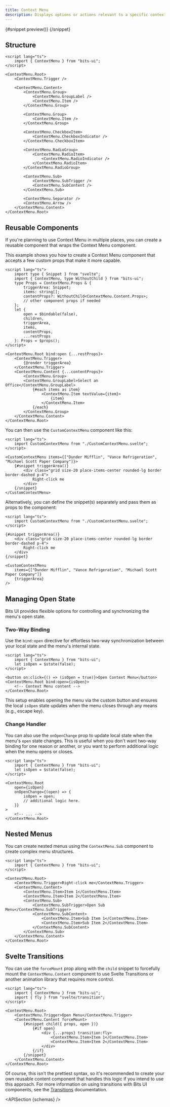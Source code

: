 ```yaml
---
title: Context Menu
description: Displays options or actions relevant to a specific context or selected item, triggered by a right-click.
---
```


<script>
	import { APISection, ComponentPreviewV2, ContextMenuDemo } from '$lib/components/index.js'
	export let schemas;
</script>

<ComponentPreviewV2 name="context-menu-demo" comp="ContextMenu">

{#snippet preview()}
<ContextMenuDemo />
{/snippet}

</ComponentPreviewV2>

## Structure

```svelte
<script lang="ts">
	import { ContextMenu } from "bits-ui";
</script>

<ContextMenu.Root>
	<ContextMenu.Trigger />

	<ContextMenu.Content>
		<ContextMenu.Group>
			<ContextMenu.GroupLabel />
			<ContextMenu.Item />
		</ContextMenu.Group>

		<ContextMenu.Group>
			<ContextMenu.Item />
		</ContextMenu.Group>

		<ContextMenu.CheckboxItem>
			<ContextMenu.CheckboxIndicator />
		</ContextMenu.CheckboxItem>

		<ContextMenu.RadioGroup>
			<ContextMenu.RadioItem>
				<ContextMenu.RadioIndicator />
			</ContextMenu.RadioItem>
		</ContextMenu.RadioGroup>

		<ContextMenu.Sub>
			<ContextMenu.SubTrigger />
			<ContextMenu.SubContent />
		</ContextMenu.Sub>

		<ContextMenu.Separator />
		<ContextMenu.Arrow />
	</ContextMenu.Content>
</ContextMenu.Root>
```

## Reusable Components

If you're planning to use Context Menu in multiple places, you can create a reusable component that wraps the Context Menu component.

This example shows you how to create a Context Menu component that accepts a few custom props that make it more capable.

```svelte title="CustomContextMenu.svelte"
<script lang="ts">
	import type { Snippet } from "svelte";
	import { ContextMenu, type WithoutChild } from "bits-ui";
	type Props = ContextMenu.Props & {
		triggerArea: Snippet;
		items: string[];
		contentProps?: WithoutChild<ContextMenu.Content.Props>;
		// other component props if needed
	};
	let {
		open = $bindable(false),
		children,
		triggerArea,
		items,
		contentProps,
		...restProps
	}: Props = $props();
</script>

<ContextMenu.Root bind:open {...restProps}>
	<ContextMenu.Trigger>
		{@render triggerArea}
	</ContextMenu.Trigger>
	<ContextMenu.Content {...contentProps}>
		<ContextMenu.Group>
		<ContextMenu.GroupLabel>Select an Office</ContextMenu.GroupLabel>
			{#each items as item}
				<ContextMenu.Item textValue={item}>
					{item}
				</ContextMenu.Item>
			{/each}
		</ContextMenu.Group>
	</ContextMenu.Content>
</ContextMenu.Root>
```

You can then use the `CustomContextMenu` component like this:

```svelte
<script lang="ts">
	import CustomContextMenu from "./CustomContextMenu.svelte";
</script>

<CustomContextMenu items={["Dunder Mifflin", "Vance Refrigeration", "Michael Scott Paper Company"]}>
	{#snippet triggerArea()}
		<div class="grid size-20 place-items-center rounded-lg border border-dashed p-4">
			Right-click me
		</div>
	{/snippet}
</CustomContextMenu>
```

Alternatively, you can define the snippet(s) separately and pass them as props to the component:

```svelte
<script lang="ts">
	import CustomContextMenu from "./CustomContextMenu.svelte";
</script>

{#snippet triggerArea()}
	<div class="grid size-20 place-items-center rounded-lg border border-dashed p-4">
		Right-click me
	</div>
{/snippet}

<CustomContextMenu
	items={["Dunder Mifflin", "Vance Refrigeration", "Michael Scott Paper Company"]}
	{triggerArea}
/>
```

## Managing Open State

Bits UI provides flexible options for controlling and synchronizing the menu's open state.

### Two-Way Binding

Use the `bind:open` directive for effortless two-way synchronization between your local state and the menu's internal state.

```svelte {3,6,8}
<script lang="ts">
	import { ContextMenu } from "bits-ui";
	let isOpen = $state(false);
</script>

<button on:click={() => (isOpen = true)}>Open Context Menu</button>
<ContextMenu.Root bind:open={isOpen}>
	<!-- Context Menu content -->
</ContextMenu.Root>
```

This setup enables opening the menu via the custom button and ensures the local `isOpen` state updates when the menu closes through any means (e.g., escape key).

### Change Handler

You can also use the `onOpenChange` prop to update local state when the menu's `open` state changes. This is useful when you don't want two-way binding for one reason or another, or you want to perform additional logic when the menu opens or closes.

```svelte {3,7-11}
<script lang="ts">
	import { ContextMenu } from "bits-ui";
	let isOpen = $state(false);
</script>

<ContextMenu.Root
	open={isOpen}
	onOpenChange={(open) => {
		isOpen = open;
		// additional logic here.
	}}
>
	<!-- ... -->
</ContextMenu.Root>
```

## Nested Menus

You can create nested menus using the `ContextMenu.Sub` component to create complex menu structures.

```svelte /ContextMenu.Sub/
<script lang="ts">
	import { ContextMenu } from "bits-ui";
</script>

<ContextMenu.Root>
	<ContextMenu.Trigger>Right-click me</ContextMenu.Trigger>
	<ContextMenu.Content>
		<ContextMenu.Item>Item 1</ContextMenu.Item>
		<ContextMenu.Item>Item 2</ContextMenu.Item>
		<ContextMenu.Sub>
			<ContextMenu.SubTrigger>Open Sub Menu</ContextMenu.SubTrigger>
			<ContextMenu.SubContent>
				<ContextMenu.Item>Sub Item 1</ContextMenu.Item>
				<ContextMenu.Item>Sub Item 2</ContextMenu.Item>
			</ContextMenu.SubContent>
		</ContextMenu.Sub>
	</ContextMenu.Content>
</ContextMenu.Root>
```

<!-- <ContextMenuDemoNested /> -->

## Svelte Transitions

You can use the `forceMount` prop along with the `child` snippet to forcefully mount the `ContextMenu.Content` component to use Svelte Transitions or another animation library that requires more control.

```svelte /forceMount/ /transition:fade/ /transition:fly/
<script lang="ts">
	import { ContextMenu } from "bits-ui";
	import { fly } from "svelte/transition";
</script>

<ContextMenu.Root>
	<ContextMenu.Trigger>Open Menu</ContextMenu.Trigger>
	<ContextMenu.Content forceMount>
		{#snippet child({ props, open })}
			{#if open}
				<div {...props} transition:fly>
					<ContextMenu.Item>Item 1</ContextMenu.Item>
					<ContextMenu.Item>Item 2</ContextMenu.Item>
				</div>
			{/if}
		{/snippet}
	</ContextMenu.Content>
</ContextMenu.Root>
```

Of course, this isn't the prettiest syntax, so it's recommended to create your own reusable content component that handles this logic if you intend to use this approach. For more information on using transitions with Bits UI components, see the [Transitions](/docs/transitions) documentation.

<APISection {schemas} />
